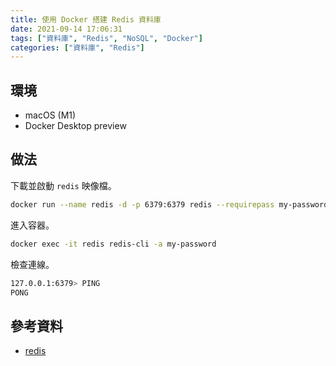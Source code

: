 ```yaml
---
title: 使用 Docker 搭建 Redis 資料庫
date: 2021-09-14 17:06:31
tags: ["資料庫", "Redis", "NoSQL", "Docker"]
categories: ["資料庫", "Redis"]
---
```


## 環境

- macOS (M1)
- Docker Desktop preview

## 做法

下載並啟動 `redis` 映像檔。

```BASH
docker run --name redis -d -p 6379:6379 redis --requirepass my-password
```

進入容器。

```BASH
docker exec -it redis redis-cli -a my-password
```

檢查連線。

```BASH
127.0.0.1:6379> PING
PONG
```

## 參考資料

- [redis](https://hub.docker.com/_/redis)
